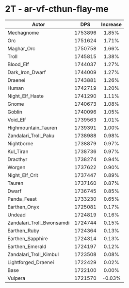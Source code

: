 # 2T - ar-vf-cthun-flay-me
| Actor | DPS | Increase |
|---|:---:|:---:|
|Mechagnome|1753896|1.85%|
|Orc|1751624|1.71%|
|Maghar_Orc|1750758|1.66%|
|Troll|1745815|1.38%|
|Blood_Elf|1744037|1.27%|
|Dark_Iron_Dwarf|1744009|1.27%|
|Draenei|1743881|1.26%|
|Human|1742719|1.20%|
|Night_Elf_Haste|1741290|1.11%|
|Gnome|1740673|1.08%|
|Goblin|1740096|1.05%|
|Void_Elf|1739563|1.01%|
|Highmountain_Tauren|1739391|1.00%|
|Zandalari_Troll_Paku|1738988|0.98%|
|Nightborne|1738879|0.97%|
|Kul_Tiran|1738736|0.97%|
|Dracthyr|1738274|0.94%|
|Worgen|1737622|0.90%|
|Night_Elf_Crit|1737447|0.89%|
|Tauren|1737160|0.87%|
|Dwarf|1736745|0.85%|
|Panda_Feast|1733230|0.65%|
|Earthen_Onyx|1725081|0.17%|
|Undead|1724819|0.16%|
|Zandalari_Troll_Bwonsamdi|1724744|0.15%|
|Earthen_Ruby|1724364|0.13%|
|Earthen_Sapphire|1724314|0.13%|
|Earthen_Emerald|1724197|0.12%|
|Zandalari_Troll_Kimbul|1723508|0.08%|
|Lightforged_Draenei|1722429|0.02%|
|Base|1722100|0.00%|
|Vulpera|1721570|-0.03%|
